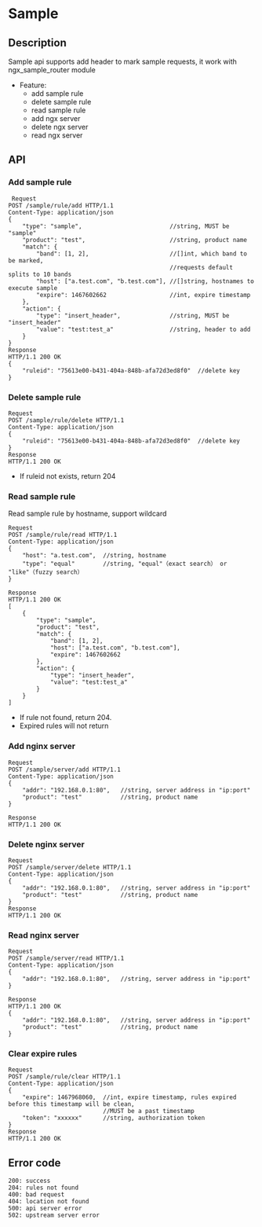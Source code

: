 # Sample
## Description
Sample api supports add header to mark sample requests, it work with ngx_sample_router module
* Feature:
	- add sample rule
	- delete sample rule
	- read sample rule
	- add ngx server
	- delete ngx server
	- read ngx server

## API

### Add sample rule

```
 Request
POST /sample/rule/add HTTP/1.1
Content-Type: application/json
{
    "type": "sample",                         //string, MUST be "sample"
    "product": "test",                        //string, product name
    "match": {                               
        "band": [1, 2],                       //[]int, which band to be marked, 
                                              //requests default splits to 10 bands
        "host": ["a.test.com", "b.test.com"], //[]string, hostnames to execute sample
        "expire": 1467602662                  //int, expire timestamp
    },
    "action": {
        "type": "insert_header",              //string, MUST be "insert_header"
        "value": "test:test_a"                //string, header to add
    }
}
Response
HTTP/1.1 200 OK
{
    "ruleid": "75613e00-b431-404a-848b-afa72d3ed8f0"  //delete key
}
```

### Delete sample rule


```
Request
POST /sample/rule/delete HTTP/1.1
Content-Type: application/json
{
    "ruleid": "75613e00-b431-404a-848b-afa72d3ed8f0"  //delete key
}
Response
HTTP/1.1 200 OK
```

* If ruleid not exists, return 204

### Read sample rule
Read sample rule by hostname, support wildcard

```
Request
POST /sample/rule/read HTTP/1.1
Content-Type: application/json
{
    "host": "a.test.com",  //string, hostname
    "type": "equal"        //string, "equal"（exact search） or "like"（fuzzy search）
}

Response
HTTP/1.1 200 OK
[
    {
        "type": "sample",
        "product": "test",
        "match": {
            "band": [1, 2],
            "host": ["a.test.com", "b.test.com"],
            "expire": 1467602662
        },
        "action": {
            "type": "insert_header",
            "value": "test:test_a"
        }
    }
]

```

* If rule not found, return 204.
* Expired rules will not return

### Add nginx server


```
Request
POST /sample/server/add HTTP/1.1
Content-Type: application/json
{
    "addr": "192.168.0.1:80",   //string, server address in "ip:port"
    "product": "test"           //string, product name
}

Response
HTTP/1.1 200 OK
```

### Delete nginx server


```
Request
POST /sample/server/delete HTTP/1.1
Content-Type: application/json
{
    "addr": "192.168.0.1:80",   //string, server address in "ip:port"
    "product": "test"           //string, product name
}
Response
HTTP/1.1 200 OK
```

### Read nginx server

```
Request
POST /sample/server/read HTTP/1.1
Content-Type: application/json
{
    "addr": "192.168.0.1:80",   //string, server address in "ip:port"
}

Response
HTTP/1.1 200 OK
{
    "addr": "192.168.0.1:80",   //string, server address in "ip:port"
    "product": "test"           //string, product name
}
```

### Clear expire rules


```
Request
POST /sample/rule/clear HTTP/1.1
Content-Type: application/json
{
    "expire": 1467968060,  //int, expire timestamp, rules expired before this timestamp will be clean, 
                           //MUST be a past timestamp
    "token": "xxxxxx"      //string, authorization token
}
Response
HTTP/1.1 200 OK
```


## Error code

```
200: success
204: rules not found
400: bad request
404: location not found
500: api server error
502: upstream server error
```

